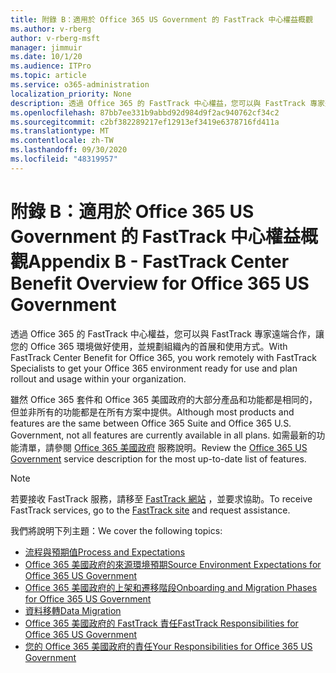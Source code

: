 ```yaml
---
title: 附錄 B：適用於 Office 365 US Government 的 FastTrack 中心權益概觀
ms.author: v-rberg
author: v-rberg-msft
manager: jimmuir
ms.date: 10/1/20
ms.audience: ITPro
ms.topic: article
ms.service: o365-administration
localization_priority: None
description: 透過 Office 365 的 FastTrack 中心權益，您可以與 FastTrack 專家遠端合作，讓您的 Office 365 環境做好使用，並規劃組織內的首展和使用方式。
ms.openlocfilehash: 87bb7ee331b9abbd92d984d9f2ac940762cf34c2
ms.sourcegitcommit: c2bf382289217ef12913ef3419e6378716fd411a
ms.translationtype: MT
ms.contentlocale: zh-TW
ms.lasthandoff: 09/30/2020
ms.locfileid: "48319957"
---
```

# <a name="appendix-b---fasttrack-center-benefit-overview-for-office-365-us-government"></a><span data-ttu-id="43f35-103">附錄 B：適用於 Office 365 US Government 的 FastTrack 中心權益概觀</span><span class="sxs-lookup"><span data-stu-id="43f35-103">Appendix B - FastTrack Center Benefit Overview for Office 365 US Government</span></span>

<span data-ttu-id="43f35-104">透過 Office 365 的 FastTrack 中心權益，您可以與 FastTrack 專家遠端合作，讓您的 Office 365 環境做好使用，並規劃組織內的首展和使用方式。</span><span class="sxs-lookup"><span data-stu-id="43f35-104">With FastTrack Center Benefit for Office 365, you work remotely with FastTrack Specialists to get your Office 365 environment ready for use and plan rollout and usage within your organization.</span></span> 
  
<span data-ttu-id="43f35-105">雖然 Office 365 套件和 Office 365 美國政府的大部分產品和功能都是相同的，但並非所有的功能都是在所有方案中提供。</span><span class="sxs-lookup"><span data-stu-id="43f35-105">Although most products and features are the same between Office 365 Suite and Office 365 U.S. Government, not all features are currently available in all plans.</span></span> <span data-ttu-id="43f35-106">如需最新的功能清單，請參閱 [Office 365 美國政府](https://aka.ms/aboutgovcloud) 服務說明。</span><span class="sxs-lookup"><span data-stu-id="43f35-106">Review the [Office 365 US Government](https://aka.ms/aboutgovcloud) service description for the most up-to-date list of features.</span></span>

> [!NOTE]
> <span data-ttu-id="43f35-107">若要接收 FastTrack 服務，請移至 [FastTrack 網站](https://go.microsoft.com/fwlink/?linkid=780698) ，並要求協助。</span><span class="sxs-lookup"><span data-stu-id="43f35-107">To receive FastTrack services, go to the [FastTrack site](https://go.microsoft.com/fwlink/?linkid=780698) and request assistance.</span></span>  

<span data-ttu-id="43f35-108">我們將說明下列主題：</span><span class="sxs-lookup"><span data-stu-id="43f35-108">We cover the following topics:</span></span>
- [<span data-ttu-id="43f35-109">流程與預期值</span><span class="sxs-lookup"><span data-stu-id="43f35-109">Process and Expectations</span></span>](process-and-expectations.md) 
- [<span data-ttu-id="43f35-110">Office 365 美國政府的來源環境預期</span><span class="sxs-lookup"><span data-stu-id="43f35-110">Source Environment Expectations for Office 365 US Government</span></span>](US-Gov-appendix-source-environment-expectations.md)   
- [<span data-ttu-id="43f35-111">Office 365 美國政府的上架和遷移階段</span><span class="sxs-lookup"><span data-stu-id="43f35-111">Onboarding and Migration Phases for Office 365 US Government</span></span>](US-Gov-appendix-onboarding-and-migration.md)
- [<span data-ttu-id="43f35-112">資料移轉</span><span class="sxs-lookup"><span data-stu-id="43f35-112">Data Migration</span></span>](data-migration.md)    
- [<span data-ttu-id="43f35-113">Office 365 美國政府的 FastTrack 責任</span><span class="sxs-lookup"><span data-stu-id="43f35-113">FastTrack Responsibilities for Office 365 US Government</span></span>](US-Gov-appendix-fasttrack-responsibilities.md)   
- [<span data-ttu-id="43f35-114">您的 Office 365 美國政府的責任</span><span class="sxs-lookup"><span data-stu-id="43f35-114">Your Responsibilities for Office 365 US Government</span></span>](US-Gov-appendix-your-responsibilities.md)    

